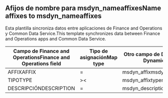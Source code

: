 ## <a name="name-affixes-to-msdyn_nameaffixes"></a><span data-ttu-id="fd594-101">Afijos de nombre para msdyn_nameaffixes</span><span class="sxs-lookup"><span data-stu-id="fd594-101">Name affixes to msdyn_nameaffixes</span></span>

<span data-ttu-id="fd594-102">Esta plantilla sincroniza datos entre aplicaciones de Finance and Operations y Common Data Service.</span><span class="sxs-lookup"><span data-stu-id="fd594-102">This template synchronizes data between Finance and Operations apps and Common Data Service.</span></span>

<span data-ttu-id="fd594-103">Campo de Finance and Operations</span><span class="sxs-lookup"><span data-stu-id="fd594-103">Finance and Operations field</span></span> | <span data-ttu-id="fd594-104">Tipo de asignación</span><span class="sxs-lookup"><span data-stu-id="fd594-104">Map type</span></span> | <span data-ttu-id="fd594-105">Otro campo de Dynamics 365</span><span class="sxs-lookup"><span data-stu-id="fd594-105">Other Dynamics 365 field</span></span> | <span data-ttu-id="fd594-106">Valor predeterminado</span><span class="sxs-lookup"><span data-stu-id="fd594-106">Default value</span></span>
---|---|---|---
<span data-ttu-id="fd594-107">AFFIX</span><span class="sxs-lookup"><span data-stu-id="fd594-107">AFFIX</span></span> | = | <span data-ttu-id="fd594-108">msdyn_affix</span><span class="sxs-lookup"><span data-stu-id="fd594-108">msdyn_affix</span></span> | 
<span data-ttu-id="fd594-109">TIPO</span><span class="sxs-lookup"><span data-stu-id="fd594-109">TYPE</span></span> | >< | <span data-ttu-id="fd594-110">msdyn_affixtype</span><span class="sxs-lookup"><span data-stu-id="fd594-110">msdyn_affixtype</span></span> | 
<span data-ttu-id="fd594-111">DESCRIPCIÓN</span><span class="sxs-lookup"><span data-stu-id="fd594-111">DESCRIPTION</span></span> | = | <span data-ttu-id="fd594-112">msdyn_description</span><span class="sxs-lookup"><span data-stu-id="fd594-112">msdyn_description</span></span> | 
